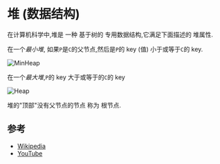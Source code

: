 
# 堆 (数据结构) 

在计算机科学中,堆是 一种 基于树的 专用数据结构,它满足下面描述的 堆属性. 

在一个*最小堆*, 如果`P`是`C`的父节点,然后是`P`的 key (值) 小于或等于`C`的 key. 

![MinHeap](https://upload.wikimedia.org/wikipedia/commons/6/69/Min-heap.png)

在一个*最大堆*,`P`的 key 大于或等于的`C`的 key 

![Heap](https://upload.wikimedia.org/wikipedia/commons/3/38/Max-Heap.svg)

堆的"顶部"没有父节点的节点 称为 根节点. 

## 参考

-   [Wikipedia](https://en.wikipedia.org/wiki/Heap_(data_structure))
-   [YouTube](https://www.youtube.com/watch?v=t0Cq6tVNRBA&index=5&t=0s&list=PLLXdhg_r2hKA7DPDsunoDZ-Z769jWn4R8)
